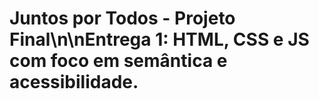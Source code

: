# Juntos por Todos - Projeto Final\n\nEntrega 1: HTML, CSS e JS com foco em semântica e acessibilidade.

